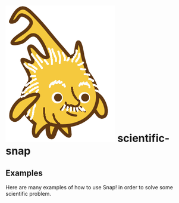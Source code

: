 ![scientific-snap-icon](../images/einstein_snap.png)
scientific-snap
===============

Examples
--------

Here are many examples of how to use Snap! in order to solve some scientific problem.